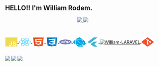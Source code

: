 ## HELLO!! I'm William Rodem.
<div align="center">
  <a href="https://github.com/williamrodem">
  <img height="180em" src="https://github-readme-stats.vercel.app/api?username=williamrodem&show_icons=true&theme=dark&include_all_commits=true&count_private=true"/>
  <img height="180em" src="https://github-readme-stats.vercel.app/api/top-langs/?username=williamrodem&layout=compact&langs_count=7&theme=dark"/>
</div>
  
  ##
  <div style="display: inline_block"><br>
  <img align="center" alt="William-Js" height="30" width="40" src="https://raw.githubusercontent.com/devicons/devicon/master/icons/javascript/javascript-plain.svg">
  <img align="center" alt="William-React" height="30" width="40" src="https://raw.githubusercontent.com/devicons/devicon/master/icons/react/react-original.svg">
  <img align="center" alt="William-HTML" height="30" width="40" src="https://raw.githubusercontent.com/devicons/devicon/master/icons/html5/html5-original.svg">
  <img align="center" alt="William-CSS" height="30" width="40" src="https://raw.githubusercontent.com/devicons/devicon/master/icons/css3/css3-original.svg">
  <img align="center" alt="William-PHP" height="30" width="40" src="https://raw.githubusercontent.com/devicons/devicon/master/icons/php/php-plain.svg">
  <img align="center" alt="William-Dart" height="30" width="40" src="https://raw.githubusercontent.com/devicons/devicon/master/icons/dart/dart-plain.svg">
  <img align="center" alt="William-Dart" height="30" width="40" src="https://raw.githubusercontent.com/devicons/devicon/master/icons/flutter/flutter-plain.svg">
  <img align="center" alt="William-LARAVEL" height="30" width="40" src="https://static-00.iconduck.com/assets.00/laravel-plain-wordmark-icon-80x80-iduca620.png">
  <img align="center" alt="William-GIT" height="30" width="40" src="https://raw.githubusercontent.com/devicons/devicon/master/icons/git/git-plain.svg">

</div>
  
  ##
 
<div> 
    <a href ="https://www.instagram.com/wrsd.s" target="_blank"><img src="https://img.shields.io/badge/-Instagram-%23E4405F?style=for-the-badge&logo=instagram&logoColor=white" target="_blank"></a> 
    <a href = "mailto:willdev1994@gmail.com"><img src="https://img.shields.io/badge/-Gmail-%23333?style=for-the-badge&logo=gmail&logoColor=white" target="_blank"></a>
    <a href ="https://www.linkedin.com/in/william-rodem-45264298" target="_blank"><img src="https://img.shields.io/badge/-LinkedIn-%230077B5?style=for-the-badge&logo=linkedin&logoColor=white" target="_blank"></a> 
</div>
